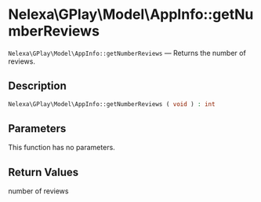 # Nelexa\GPlay\Model\AppInfo::getNumberReviews
`Nelexa\GPlay\Model\AppInfo::getNumberReviews` — Returns the number of reviews.

## Description
```php
Nelexa\GPlay\Model\AppInfo::getNumberReviews ( void ) : int
```

## Parameters
This function has no parameters.

## Return Values
number of reviews

